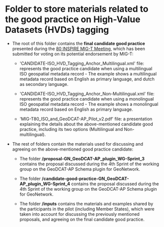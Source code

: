 # Folder to store materials related to the good practice on High-Value Datasets (HVDs) tagging

* The root of this folder contains the **final candidate good practice** presented during the [80 INSPIRE MIG-T Meeting](https://wikis.ec.europa.eu/display/InspireMIG/80th+MIG-T+meeting+2024-12-13), which has been submitted for voting on its potential endorsement by MIG-T:

  * 'CANDIDATE-ISO_HVD_Tagging_Anchor_Multilingual.xml' file: represents the good practice candidate when using a multilingual ISO geospatial metadata record - The example shows a multilingual metadata record based on English as primary language, and dutch as secondary language.
  
  * 'CANDIDATE-ISO_HVD_Tagging_Anchor_Non-Multilingual.xml' file: represents the good practice candidate when using a monolingual ISO geospatial metadata record - The example shows a monolingual metadata record based on English as primary language.
 
  * 'MIG-T80_ISO_and_GeoDCAT-AP_Pilot_v2.pdf' file: a presentation explaining the details about the above-mentioned candidate good practice, including its two options (Multilingual and Non-multilingual).

* The rest of folders contain the materials used for discussing and agreeing on the above-mentioned good practice candidate: 

  * The folder **/proposal-GN_GeoDCAT-AP_plugin_WG-Sprint_3** contains the proposal discussed during the 4th Sprint of the working group on the GeoDCAT-AP Schema plugin for GeoNetwork. 

  * The folder **/candidate-good-practice-GN_GeoDCAT-AP_plugin_WG-Sprint_4** contains the proposal discussed during the 4th Sprint of the working group on the GeoDCAT-AP Schema plugin for GeoNetwork.

  * The folder **/inputs** contains the materials and examples shared by the participants in the pilot (including Member States), which were taken into account for discussing the previously mentioned proposals, and agreeing on the final candidate good practice.

